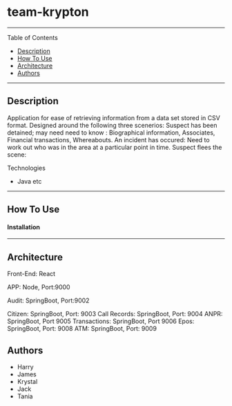 # team-krypton
---

Table of Contents

- [Description](#description)
- [How To Use](#how-to-use)
- [Architecture](#architecture)
- [Authors](#authors)

---
## Description

Application for ease of retrieving information from a data set stored in CSV format.
Designed around the following three scenerios:
Suspect has been detained; may need need to know : Biographical information, Associates, Financial transactions, Whereabouts.
An incident has occured: Need to work out who was in the area at a particular point in time.
Suspect flees the scene: 


Technologies
- Java etc

---
## How To Use

#### Installation

---

## Architecture

Front-End: React

APP: Node, Port:9000

Audit: SpringBoot, Port:9002

Citizen: SpringBoot, Port: 9003
Call Records: SpringBoot, Port: 9004
ANPR: SpringBoot, Port 9005
Transactions: SpringBoot, Port 9006
Epos: SpringBoot, Port: 9008
ATM: SpringBoot, Port: 9009




## Authors

- Harry
- James
- Krystal
- Jack
- Tania 











